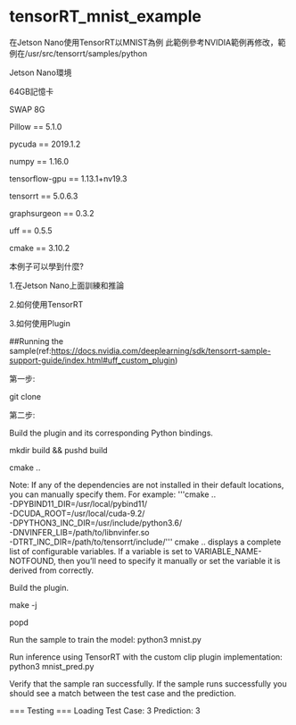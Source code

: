 # tensorRT_mnist_example
在Jetson Nano使用TensorRT以MNIST為例
此範例參考NVIDIA範例再修改，範例在/usr/src/tensorrt/samples/python

Jetson Nano環境

64GB記憶卡

SWAP 8G

Pillow == 5.1.0

pycuda == 2019.1.2

numpy == 1.16.0

tensorflow-gpu == 1.13.1+nv19.3

tensorrt == 5.0.6.3

graphsurgeon == 0.3.2

uff == 0.5.5

cmake == 3.10.2

本例子可以學到什麼?

1.在Jetson Nano上面訓練和推論

2.如何使用TensorRT

3.如何使用Plugin

##Running the sample(ref:https://docs.nvidia.com/deeplearning/sdk/tensorrt-sample-support-guide/index.html#uff_custom_plugin)

第一步:

git clone 

第二步:

Build the plugin and its corresponding Python bindings.

mkdir build && pushd build

cmake ..

Note: If any of the dependencies are not installed in their default locations, you can manually specify them. For example:
'''cmake .. \
		-DPYBIND11_DIR=/usr/local/pybind11/ \
		-DCUDA_ROOT=/usr/local/cuda-9.2/ \
		-DPYTHON3_INC_DIR=/usr/include/python3.6/ \
		-DNVINFER_LIB=/path/to/libnvinfer.so \
		-DTRT_INC_DIR=/path/to/tensorrt/include/'''
cmake .. displays a complete list of configurable variables. If a variable is set to VARIABLE_NAME-NOTFOUND, then you’ll need to specify it manually or set the variable it is derived from correctly.

Build the plugin.

make -j

popd

Run the sample to train the model: python3 mnist.py

Run inference using TensorRT with the custom clip plugin implementation: python3 mnist_pred.py

Verify that the sample ran successfully. If the sample runs successfully you should see a match between the test case and the prediction.

=== Testing ===
	Loading Test Case: 3
	Prediction: 3
